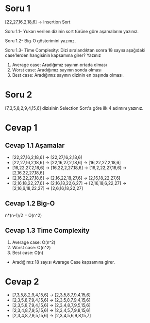 # Soru 1
[22,27,16,2,18,6] -> Insertion Sort

Soru 1.1- Yukarı verilen dizinin sort türüne göre aşamalarını yazınız.

Soru 1.2- Big-O gösterimini yazınız.

Soru 1.3- Time Complexity: Dizi sıralandıktan sonra 18 sayısı aşağıdaki case'lerden hangisinin kapsamına girer? Yazınız

  1. Average case: Aradığımız sayının ortada olması
  2. Worst case: Aradığımız sayının sonda olması
  3. Best case: Aradığımız sayının dizinin en başında olması.

# Soru 2
[7,3,5,8,2,9,4,15,6] dizisinin Selection Sort'a göre ilk 4 adımını yazınız.

# Cevap 1
## Cevap 1.1 Aşamalar
- [22,27,16,2,18,6] -> [22,27,16,2,18,6]
- [22,27,16,2,18,6] -> [22,16,27,2,18,6] -> [16,22,27,2,18,6]
- [16,22,27,2,18,6] -> [16,22,2,27,18,6] -> [16,2,22,27,18,6] -> [2,16,22,27,18,6]
- [2,16,22,27,18,6] -> [2,16,22,18,27,6] -> [2,16,18,22,27,6]
- [2,16,18,22,27,6] -> [2,16,18,22,6,27] -> [2,16,18,6,22,27] -> [2,16,6,18,22,27] -> [2,6,16,18,22,27]

## Cevap 1.2 Big-O
n*(n-1)/2 = O(n^2)

## Cevap 1.3 Time Complexity
1. Average case: O(n^2)
2. Worst case: O(n^2)
3. Best case: O(n)
- Aradığımız 18 sayısı Avarage Case kapsamına girer.

# Cevap 2
- [7,3,5,8,2,9,4,15,6] -> [2,3,5,8,7,9,4,15,6]
- [2,3,5,8,7,9,4,15,6] -> [2,3,5,8,7,9,4,15,6]
- [2,3,5,8,7,9,4,15,6] -> [2,3,4,8,7,9,5,15,6]
- [2,3,4,8,7,9,5,15,6] -> [2,3,4,5,7,9,8,15,6]
- [2,3,4,8,7,9,5,15,6] -> [2,3,4,5,6,9,8,15,7]
